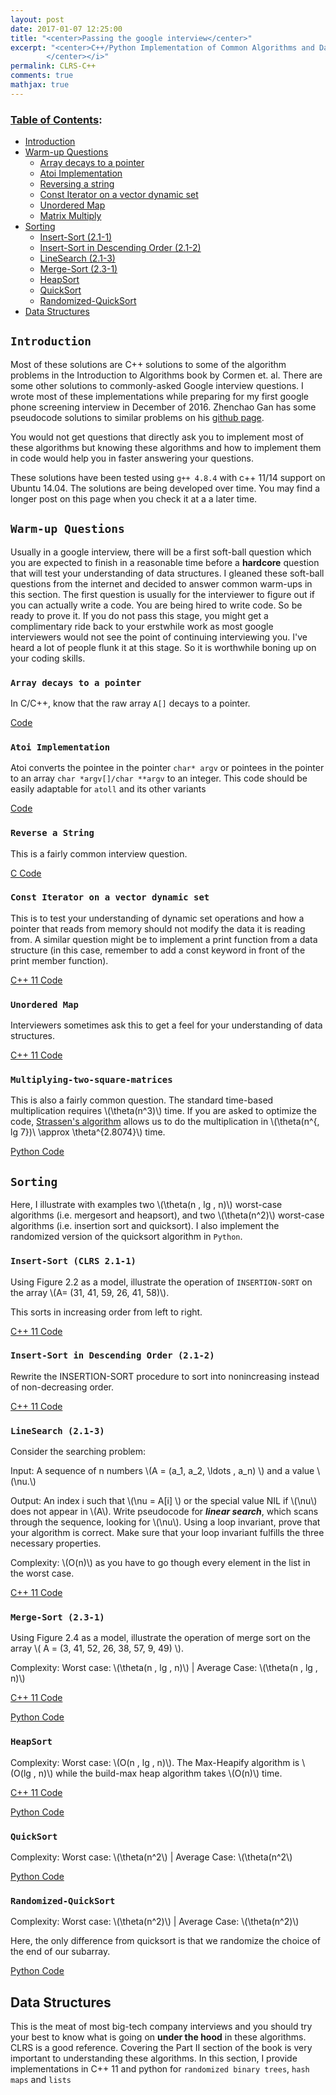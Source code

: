 ```yaml
---
layout: post
date: 2017-01-07 12:25:00
title: "<center>Passing the google interview</center>"
excerpt: "<center>C++/Python Implementation of Common Algorithms and Data Structure Problems
        </center></i>"
permalink: CLRS-C++
comments: true
mathjax: true
---
```


<script type="text/x-mathjax-config">
MathJax.Hub.Config({
  TeX: { equationNumbers: { autoNumber: "AMS" } }
});
</script>

<!--Mathjax Parser -->
<script type="text/javascript" async
  src="https://cdn.mathjax.org/mathjax/latest/MathJax.js?config=TeX-MML-AM_CHTML">
</script>

<script type="text/x-mathjax-config">
MathJax.Hub.Config({
  tex2jax: {inlineMath: [['$','$'], ['\\(','\\)']]}
});
</script>

### [Table of Contents](#table-of-contents):

  - [Introduction](#introduction)
  - [Warm-up Questions](#warm-up-questions)    
    - [Array decays to a pointer](#array-decays-to-a-pointer)    
    - [Atoi Implementation](#atoi-implementation)
    - [Reversing a string](#reverse-a-string)
    - [Const Iterator on a vector dynamic set](#const-iterator)
    - [Unordered Map](#unordered-map)
    - [Matrix Multiply](#matrix-multiply)
  - [Sorting](#sorting)
    - [Insert-Sort (2.1-1)](#insert-sort)
    - [Insert-Sort in Descending Order (2.1-2)](#insert-sort-in-descending-order)
    - [LineSearch (2.1-3)](#lineSearch)
    - [Merge-Sort (2.3-1)](#merge-sort)
    - [HeapSort](#heapsort)
    - [QuickSort](#quicksort)
    - [Randomized-QuickSort](#randomized-quicksort)
  - [Data Structures](#data-structures)

<a name='introduction'></a>
## `Introduction`

Most of these solutions are C++ solutions to some of the algorithm problems in the Introduction to Algorithms book by Cormen et. al. There are some other solutions to commonly-asked Google interview questions. I wrote most of these implementations while preparing for my first google phone screening interview in December of 2016. Zhenchao Gan has some pseudocode solutions to similar problems on his [github page](https://github.com/gzc/CLRS).

You would not get questions that directly ask you to implement most of these algorithms but knowing these algorithms and how to implement them in code would help you in faster answering your questions.

These solutions have been tested using `g++ 4.8.4` with c++ 11/14 support on Ubuntu 14.04. The solutions are being developed over time. You may find a longer post on this page when you check it at a a later time.

<a name='warm-up-questions'></a>
## `Warm-up Questions`

Usually in a google interview, there will be a first soft-ball question which you are expected to finish in a reasonable time before a **hardcore** question that will test your understanding of data structures. I gleaned these soft-ball questions from the internet and decided to answer common warm-ups in this section. The first question is usually for the interviewer to figure out if you can actually write a code. You are being hired to write code. So be ready to prove it. If you do not pass this stage, you might get a complimentary ride back to your erstwhile work as most google interviewers would not see the point of continuing interviewing you. I've heard a lot of people flunk it at this stage. So it is worthwhile boning up on your coding skills.

<a name='array-decays-to-a-pointer'></a>
### `Array decays to a pointer`

In C/C++, know that the raw array `A[]` decays to a pointer.

[Code](/src/arraydecaystopointer.cxx)

<a name='atoi-implementation'></a>
### `Atoi Implementation`

Atoi converts the pointee in the pointer `char* argv` or pointees in the pointer to an array 
`char *argv[]/char **argv` to an integer. This code should be easily adaptable for `atoll` and its other variants

[Code](https://github.com/lakehanne/CLRS/blob/master/src/atoi.cxx)

<a name='reverse-a-string'></a>
### `Reverse a String`

This is a fairly common interview question. 

[C Code](https://github.com/lakehanne/CLRS/blob/master/src/reverse.c)

<a name='const-iterator'></a>
### `Const Iterator on a vector dynamic set`

This is to test your understanding of dynamic set operations and how a pointer that reads from memory 
should not modify the data it is reading from. A similar question might be to implement a print function from a data structure (in this case, remember to add a const keyword in front of the print member function). 

[C++ 11 Code](https://github.com/lakehanne/CLRS/blob/master/src/vec.cxx)

<a name='unordered-map'></a>
### `Unordered Map`

Interviewers sometimes ask this to get a feel for your understanding of data structures.

[C++ 11 Code](https://github.com/lakehanne/CLRS/blob/master/src/unordered_map.cxx)

<a name='matrix-multiply'></a>
### `Multiplying-two-square-matrices`

This is also a fairly common question. The standard time-based multiplication requires \\(\theta(n^3)\\) time. If you are asked to optimize the code, [Strassen's algorithm](https://en.wikipedia.org/wiki/Strassen_algorithm) allows us to do the multiplication in \\(\theta(n^{\, lg 7})\\ \approx \theta^{2.8074}\\) time.

[Python Code](https://github.com/lakehanne/CLRS/blob/master/src/Matmuls/sqmatmul.py)

<a name='sorting'></a>
## `Sorting`

Here, I illustrate with examples two \\(\theta(n \, lg \, n)\\) worst-case algorithms (i.e. mergesort and heapsort), and two  \\(\theta(n^2)\\) worst-case algorithms (i.e. insertion sort and quicksort). I also implement the randomized version of the quicksort algorithm in `Python`.

<a name='insert-sort'></a>
### `Insert-Sort (CLRS 2.1-1)`

Using Figure 2.2 as a model, illustrate the operation of `INSERTION-SORT` on the
array \\(A= (31, 41, 59, 26, 41, 58)\\).

This sorts in increasing order from left to right.

[C++ 11 Code](https://github.com/lakehanne/CLRS/blob/master/src/Sorting/insertsort.cxx)

<a name='insert-sort-in-descending-order'></a>
### `Insert-Sort in Descending Order (2.1-2)`

Rewrite the INSERTION-SORT procedure to sort into nonincreasing instead of non-decreasing order.

[C++ 11 Code](https://github.com/lakehanne/CLRS/blob/master/src/Sorting/insertsort_descending.cxx)

<a name='lineSearch'></a>
### `LineSearch (2.1-3)`

Consider the searching problem:

Input: A sequence of n numbers \\(A = (a\_1, a\_2, \ldots , a\_n) \\) and a value \\(\nu.\\)

Output: An index i such that \\(\nu = A[i] \\) or the special value NIL if \\(\nu\\) does not appear in \\(A\\).
Write pseudocode for _**linear search**_, which scans through the sequence, looking for \\(\nu\\). Using a loop invariant, prove that your algorithm is correct. Make sure that your loop invariant fulfills the three necessary properties.

Complexity: \\(O(n)\\) as you have to go though every element in the list in the worst case.

[C++ 11 Code](https://github.com/lakehanne/CLRS/blob/master/src/Sorting/linesearch.cxx)

<a name='merge-sort'></a>
### `Merge-Sort (2.3-1)`

Using Figure 2.4 as a model, illustrate the operation of merge sort on the array \\( A = (3, 41, 52, 26, 38, 57, 9, 49) \\).

Complexity: Worst case: \\(\theta(n \, lg \, n)\\) | Average Case: \\(\theta(n \, lg \, n)\\)

[C++ 11 Code](https://github.com/lakehanne/CLRS/blob/master/src/Sorting/mergesort.cxx)

[Python Code](https://github.com/lakehanne/CLRS/blob/master/src/Sorting/mergesort.py)

<a name='heapsort'></a>
### `HeapSort`

Complexity: Worst case: \\(O(n \, lg \, n)\\). The Max-Heapify algorithm is \\(O(lg \, n)\\) while the build-max heap algorithm takes \\(O(n)\\) time.

[C++ 11 Code](https://github.com/lakehanne/CLRS/blob/master/src/Sorting/heapsort.cxx)

[Python Code](https://github.com/lakehanne/CLRS/blob/master/src/Sorting/heapsort.py)

<a name='quicksort'></a>
### `QuickSort`

Complexity: Worst case: \\(\theta(n^2\\) | Average Case: \\(\theta(n^2\\) 

[Python Code](https://github.com/lakehanne/CLRS/blob/master/src/Sorting/quicksort.py)


<a name='randomized-quickSort'></a>
### `Randomized-QuickSort`

Complexity: Worst case: \\(\theta(n^2)\\) | Average Case: \\(\theta(n^2)\\) 

Here, the only difference from quicksort is that we randomize the choice of the end of our subarray.

[Python Code](https://github.com/lakehanne/CLRS/blob/master/src/Sorting/randomized_quicksort.py)

<a name='data-structures'></a>
## Data Structures

This is the meat of most big-tech company interviews and you should try your best to know what is going on **under the hood** in these algorithms. CLRS is a good reference. Covering the Part II section of the book is very important to understanding these algorithms. In this section, I provide implementations in C++  11 and python for `randomized binary trees`, `hash maps` and `lists`
